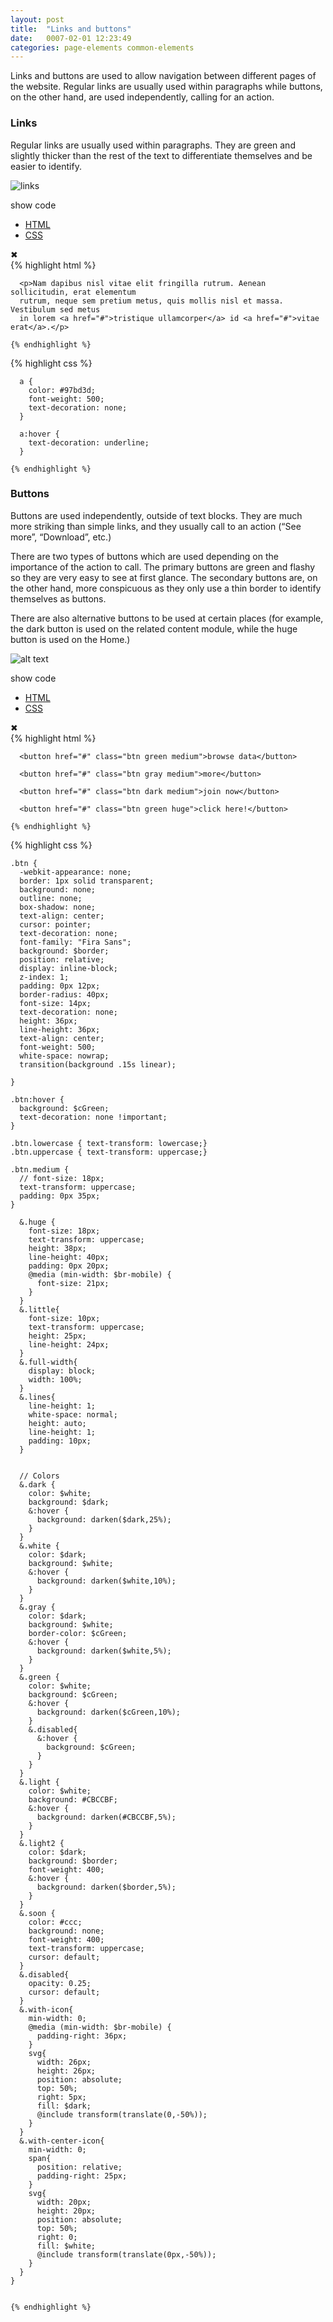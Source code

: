 ```yaml
---
layout: post
title:  "Links and buttons"
date:   0007-02-01 12:23:49
categories: page-elements common-elements
---
```


Links and buttons are used to allow navigation between different pages of the website. Regular links are
usually used within paragraphs while buttons, on the other hand, are used independently, calling for an action.

### Links

Regular links are usually used within paragraphs. They are green and slightly thicker than the rest of the text to
differentiate themselves and be easier to identify.

<div class="gallery">
  <img src="/gfw-style-guides/images/posts/common-elements/links_and_buttons/02-01-links.png" alt="links">
</div>

<span class="show-code">show code</span>

<div class="code-snippet hidden">
  <div class="tabs">
    <ul>
      <li><a href="#" class="opt-html active">HTML</a></li>
      <li><a href="#" class="opt-css">CSS</a></li>
    </ul>
    <div class="close">&#10006;</div>
  </div>
  <div class="language-html">
    {% highlight html %}

      <p>Nam dapibus nisl vitae elit fringilla rutrum. Aenean sollicitudin, erat elementum
      rutrum, neque sem pretium metus, quis mollis nisl et massa. Vestibulum sed metus
      in lorem <a href="#">tristique ullamcorper</a> id <a href="#">vitae erat</a>.</p>

    {% endhighlight %}
  </div>
  <div class="language-css hidden">
    {% highlight css %}

      a {
        color: #97bd3d;
        font-weight: 500;
        text-decoration: none;
      }

      a:hover {
        text-decoration: underline;
      }

    {% endhighlight %}
  </div>
</div>

### Buttons

Buttons are used independently, outside of text blocks. They are much more striking than simple links, and they usually
call to an action (“See more”, “Download”, etc.)

There are two types of buttons which are used depending on the importance of the action to call. The primary buttons are green
and flashy so they are very easy to see at first glance. The secondary buttons are, on the other hand, more conspicuous as they
only use a thin border to identify themselves as buttons.

There are also alternative buttons to be used at certain places (for example, the dark button is used on the related content module,
while the huge button is used on the Home.)

![alt text][buttons]

<span class="show-code">show code</span>

<div class="code-snippet hidden">
  <div class="tabs">
    <ul>
      <li><a href="#" class="opt-html active">HTML</a></li>
      <li><a href="#" class="opt-css">CSS</a></li>
    </ul>
    <div class="close">&#10006;</div>
  </div>
  <div class="language-html">
    {% highlight html %}

      <button href="#" class="btn green medium">browse data</button>

      <button href="#" class="btn gray medium">more</button>

      <button href="#" class="btn dark medium">join now</button>

      <button href="#" class="btn green huge">click here!</button>

    {% endhighlight %}
  </div>
  <div class="language-css hidden">
    {% highlight css %}

    .btn {
      -webkit-appearance: none;
      border: 1px solid transparent;
      background: none;
      outline: none;
      box-shadow: none;
      text-align: center;
      cursor: pointer;
      text-decoration: none;
      font-family: "Fira Sans";
      background: $border;
      position: relative;
      display: inline-block;
      z-index: 1;
      padding: 0px 12px;
      border-radius: 40px;
      font-size: 14px;
      text-decoration: none;
      height: 36px;
      line-height: 36px;
      text-align: center;
      font-weight: 500;
      white-space: nowrap;
      transition(background .15s linear);

    }

    .btn:hover {
      background: $cGreen;
      text-decoration: none !important;
    }

    .btn.lowercase { text-transform: lowercase;}
    .btn.uppercase { text-transform: uppercase;}

    .btn.medium {
      // font-size: 18px;
      text-transform: uppercase;
      padding: 0px 35px;
    }

      &.huge {
        font-size: 18px;
        text-transform: uppercase;
        height: 38px;
        line-height: 40px;
        padding: 0px 20px;
        @media (min-width: $br-mobile) {
          font-size: 21px;
        }
      }
      &.little{
        font-size: 10px;
        text-transform: uppercase;
        height: 25px;
        line-height: 24px;
      }
      &.full-width{
        display: block;
        width: 100%;
      }
      &.lines{
        line-height: 1;
        white-space: normal;
        height: auto;
        line-height: 1;
        padding: 10px;
      }


      // Colors
      &.dark {
        color: $white;
        background: $dark;
        &:hover {
          background: darken($dark,25%);
        }
      }
      &.white {
        color: $dark;
        background: $white;
        &:hover {
          background: darken($white,10%);
        }
      }
      &.gray {
        color: $dark;
        background: $white;
        border-color: $cGreen;
        &:hover {
          background: darken($white,5%);
        }
      }
      &.green {
        color: $white;
        background: $cGreen;
        &:hover {
          background: darken($cGreen,10%);
        }
        &.disabled{
          &:hover {
            background: $cGreen;
          }
        }
      }
      &.light {
        color: $white;
        background: #CBCCBF;
        &:hover {
          background: darken(#CBCCBF,5%);
        }
      }
      &.light2 {
        color: $dark;
        background: $border;
        font-weight: 400;
        &:hover {
          background: darken($border,5%);
        }
      }
      &.soon {
        color: #ccc;
        background: none;
        font-weight: 400;
        text-transform: uppercase;
        cursor: default;
      }
      &.disabled{
        opacity: 0.25;
        cursor: default;
      }
      &.with-icon{
        min-width: 0;
        @media (min-width: $br-mobile) {
          padding-right: 36px;
        }
        svg{
          width: 26px;
          height: 26px;
          position: absolute;
          top: 50%;
          right: 5px;
          fill: $dark;
          @include transform(translate(0,-50%));
        }
      }
      &.with-center-icon{
        min-width: 0;
        span{
          position: relative;
          padding-right: 25px;
        }
        svg{
          width: 20px;
          height: 20px;
          position: absolute;
          top: 50%;
          right: 0;
          fill: $white;
          @include transform(translate(0px,-50%));
        }
      }
    }


    {% endhighlight %}
  </div>
</div>


[buttons]: /gfw-style-guides/images/posts/common-elements/links_and_buttons/02-02-buttons.png "buttons"
